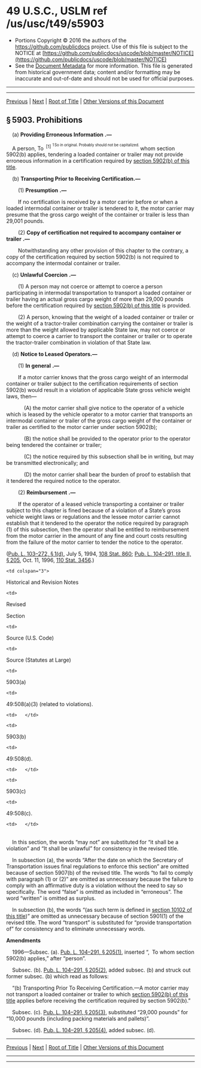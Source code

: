 ---
---

# 49 U.S.C., USLM ref /us/usc/t49/s5903

* Portions Copyright © 2016 the authors of the https://github.com/publicdocs project.
  Use of this file is subject to the NOTICE at [https://github.com/publicdocs/uscode/blob/master/NOTICE](https://github.com/publicdocs/uscode/blob/master/NOTICE)
* See the [Document Metadata](././../../../../..//README.md) for more information.
  This file is generated from historical government data; content and/or formatting may be inaccurate and out-of-date and should not be used for official purposes.

----------
----------

[Previous](./../../../../..//us/usc/t49/stIII/ch59/m__us_usc_t49_s5902.md) | [Next](./../../../../..//us/usc/t49/stIII/ch59/m__us_usc_t49_s5904.md) | [Root of Title](./../../../../../) | [Other Versions of this Document](https://publicdocs.github.io/go/links?ns=uslm&ref=%2Fus%2Fusc%2Ft49%2Fs5903)

## § 5903. Prohibitions

    (a)  __Providing Erroneous Information__  __.—__ 

    A person, To  <sup>\[1\]</sup>  <sup><sup> 1 So in original. Probably should not be capitalized. </sup></sup>  whom section 5902(b) applies, tendering a loaded container or trailer may not provide erroneous information in a certification required by [section 5902(b) of this title][/us/usc/t49/s5902/b].

    (b) __Transporting Prior to Receiving Certification.—__ 

        (1)  __Presumption__  __.—__ 

        If no certification is received by a motor carrier before or when a loaded intermodal container or trailer is tendered to it, the motor carrier may presume that the gross cargo weight of the container or trailer is less than 29,001 pounds.

        (2)  __Copy of certification not required to accompany container or trailer__  __.—__ 

        Notwithstanding any other provision of this chapter to the contrary, a copy of the certification required by section 5902(b) is not required to accompany the intermodal container or trailer.

    (c)  __Unlawful Coercion__  __.—__ 

        (1) A person may not coerce or attempt to coerce a person participating in intermodal transportation to transport a loaded container or trailer having an actual gross cargo weight of more than 29,000 pounds before the certification required by [section 5902(b) of this title][/us/usc/t49/s5902/b] is provided.

        (2) A person, knowing that the weight of a loaded container or trailer or the weight of a tractor-trailer combination carrying the container or trailer is more than the weight allowed by applicable State law, may not coerce or attempt to coerce a carrier to transport the container or trailer or to operate the tractor-trailer combination in violation of that State law.

    (d) __Notice to Leased Operators.—__ 

        (1)  __In general__  __.—__ 

        If a motor carrier knows that the gross cargo weight of an intermodal container or trailer subject to the certification requirements of section 5902(b) would result in a violation of applicable State gross vehicle weight laws, then—

            (A) the motor carrier shall give notice to the operator of a vehicle which is leased by the vehicle operator to a motor carrier that transports an intermodal container or trailer of the gross cargo weight of the container or trailer as certified to the motor carrier under section 5902(b);

            (B) the notice shall be provided to the operator prior to the operator being tendered the container or trailer;

            (C) the notice required by this subsection shall be in writing, but may be transmitted electronically; and

            (D) the motor carrier shall bear the burden of proof to establish that it tendered the required notice to the operator.

        (2)  __Reimbursement__  __.—__ 

        If the operator of a leased vehicle transporting a container or trailer subject to this chapter is fined because of a violation of a State’s gross vehicle weight laws or regulations and the lessee motor carrier cannot establish that it tendered to the operator the notice required by paragraph (1) of this subsection, then the operator shall be entitled to reimbursement from the motor carrier in the amount of any fine and court costs resulting from the failure of the motor carrier to tender the notice to the operator.

([Pub. L. 103–272, § 1(d)][/us/pl/103/272/s1/d], July 5, 1994, [108 Stat. 860][/us/stat/108/860]; [Pub. L. 104–291, title II, § 205][/us/pl/104/291/s205], Oct. 11, 1996, [110 Stat. 3456][/us/stat/110/3456].)

<table>

  <tr>

    <td colspan="3"> 

Historical and Revision Notes  </td>

  </tr>

  <tr>

    <td> 

Revised

Section  </td>

    <td> 

Source (U.S. Code)  </td>

    <td> 

Source (Statutes at Large)  </td>

  </tr>

  <tr>

    <td> 

5903(a)  </td>

    <td> 

49:508(a)(3) (related to violations).  </td>

    <td>   </td>

  </tr>

  <tr>

    <td> 

5903(b)  </td>

    <td> 

49:508(d).  </td>

    <td>   </td>

  </tr>

  <tr>

    <td> 

5903(c)  </td>

    <td> 

49:508(c).  </td>

    <td>   </td>

  </tr>

</table>

    In this section, the words “may not” are substituted for “it shall be a violation” and “It shall be unlawful” for consistency in the revised title.

    In subsection (a), the words “After the date on which the Secretary of Transportation issues final regulations to enforce this section” are omitted because of section 5907(b) of the revised title. The words “to fail to comply with paragraph (1) or (2)” are omitted as unnecessary because the failure to comply with an affirmative duty is a violation without the need to say so specifically. The word “false” is omitted as included in “erroneous”. The word “written” is omitted as surplus.

    In subsection (b), the words “(as such term is defined in [section 10102 of this title][/us/usc/t49/s10102])” are omitted as unnecessary because of section 5901(1) of the revised title. The word “transport” is substituted for “provide transportation of” for consistency and to eliminate unnecessary words.

 __Amendments__ 

    1996—Subsec. (a). [Pub. L. 104–291, § 205(1)][/us/pl/104/291/s205/1], inserted “, To whom section 5902(b) applies,” after “person”.

    Subsec. (b). [Pub. L. 104–291, § 205(2)][/us/pl/104/291/s205/2], added subsec. (b) and struck out former subsec. (b) which read as follows:

    “(b) Transporting Prior To Receiving Certification.—A motor carrier may not transport a loaded container or trailer to which [section 5902(b) of this title][/us/usc/t49/s5902/b] applies before receiving the certification required by section 5902(b).”

    Subsec. (c). [Pub. L. 104–291, § 205(3)][/us/pl/104/291/s205/3], substituted “29,000 pounds” for “10,000 pounds (including packing materials and pallets)”.

    Subsec. (d). [Pub. L. 104–291, § 205(4)][/us/pl/104/291/s205/4], added subsec. (d).

----------

[Previous](./../../../../..//us/usc/t49/stIII/ch59/m__us_usc_t49_s5902.md) | [Next](./../../../../..//us/usc/t49/stIII/ch59/m__us_usc_t49_s5904.md) | [Root of Title](./../../../../../) | [Other Versions of this Document](https://publicdocs.github.io/go/links?ns=uslm&ref=%2Fus%2Fusc%2Ft49%2Fs5903)

----------
----------

[/us/usc/t49/s5902/b]: https://publicdocs.github.io/go/links?ns=uslm&ref=%2Fus%2Fusc%2Ft49%2Fs5902%2Fb
[/us/usc/t49/s5902/b]: https://publicdocs.github.io/go/links?ns=uslm&ref=%2Fus%2Fusc%2Ft49%2Fs5902%2Fb
[/us/pl/103/272/s1/d]: https://publicdocs.github.io/go/links?ns=uslm&ref=%2Fus%2Fpl%2F103%2F272%2Fs1%2Fd
[/us/stat/108/860]: https://publicdocs.github.io/go/links?ns=uslm&ref=%2Fus%2Fstat%2F108%2F860
[/us/pl/104/291/s205]: https://publicdocs.github.io/go/links?ns=uslm&ref=%2Fus%2Fpl%2F104%2F291%2Fs205
[/us/stat/110/3456]: https://publicdocs.github.io/go/links?ns=uslm&ref=%2Fus%2Fstat%2F110%2F3456
[/us/usc/t49/s10102]: https://publicdocs.github.io/go/links?ns=uslm&ref=%2Fus%2Fusc%2Ft49%2Fs10102
[/us/pl/104/291/s205/1]: https://publicdocs.github.io/go/links?ns=uslm&ref=%2Fus%2Fpl%2F104%2F291%2Fs205%2F1
[/us/pl/104/291/s205/2]: https://publicdocs.github.io/go/links?ns=uslm&ref=%2Fus%2Fpl%2F104%2F291%2Fs205%2F2
[/us/usc/t49/s5902/b]: https://publicdocs.github.io/go/links?ns=uslm&ref=%2Fus%2Fusc%2Ft49%2Fs5902%2Fb
[/us/pl/104/291/s205/3]: https://publicdocs.github.io/go/links?ns=uslm&ref=%2Fus%2Fpl%2F104%2F291%2Fs205%2F3
[/us/pl/104/291/s205/4]: https://publicdocs.github.io/go/links?ns=uslm&ref=%2Fus%2Fpl%2F104%2F291%2Fs205%2F4


